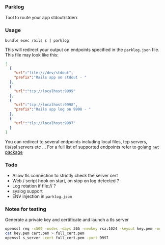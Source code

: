 ### Parklog

Tool to route your app stdout/stderr.

### Usage

`bundle exec rails s | parklog`

This will redirect your output on endpoints specified in the `parklog.json` file. This file may look like this:

````json
[
  {
    "url":"file:///dev/stdout",
    "prefix":"Rails app on stdout - "
  },
  {
    "url":"tcp://localhost:9999"
  },
  {
    "url":"tcp://localhost:9998",
    "prefix":"Rails app log on 9998 - "
  },
  {
    "url":"tls://localhost:9997"
  }
]
````

You can redirect to several endpoints including local files, tcp servers, tls/ssl servers etc ...
For a full list of supported endpoints refer to [golang `net` package](http://golang.org/pkg/net/#Dial)

### Todo

* Allow tls connection to strictly check the server cert
* Web / script hook on start, on stop on log detected ?
* Log rotation if file:// ?
* syslog support
* ENV injection in `parklog.json`

### Notes for testing

Generate a private key and certificate and launch a tls server

````bash
openssl req -x509 -nodes -days 365 -newkey rsa:1024 -keyout key.pem -out cert.pem
cat key.pem cert.pem > full_cert.pem
openssl s_server -cert full_cert.pem -port 9997
````
